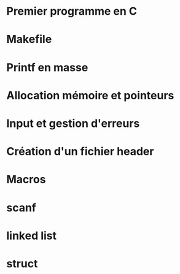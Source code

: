 
# Premier programme en C
# Makefile
# Printf en masse
# Allocation mémoire et pointeurs
# Input et gestion d'erreurs
# Création d'un fichier header


# Macros
# scanf
# linked list
# struct


